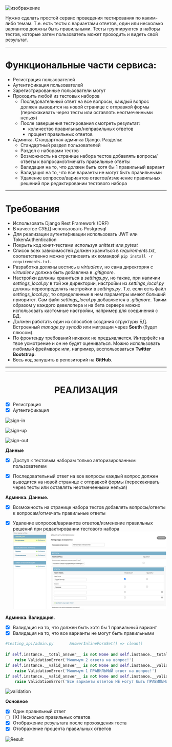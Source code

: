 ![изображение](https://user-images.githubusercontent.com/47382305/175889010-011d65d5-a740-4481-bbcd-fcc6d89826b0.png)

Нужно сделать простой сервис проведения тестирования по каким-либо темам. Т.е. есть тесты с вариантами ответов, один или несколько вариантов должны быть правильными. Тесты группируются в наборы тестов, которые затем пользователь может проходить и видеть свой результат.
<hr>

# Функциональные части сервиса:

+ Регистрация пользователей
+ Аутентификация пользователей
+ Зарегистрированные пользователи могут
+ Проходить любой из тестовых наборов
  + Последовательный ответ на все вопросы, каждый вопрос должен выводится на новой странице с отправкой формы (перескакивать через тесты или оставлять неотмеченными нельзя)
  + После завершения тестирования смотреть результат:
    + количество правильных/неправильных ответов
    + процент правильных ответов
+ Админка. Стандартная админка Django. Разделы:
    + Стандартный раздел пользователей
    + Раздел с наборами тестов
    + Возможность на странице набора тестов добавлять вопросы/ответы к вопросам/отмечать правильные ответы
    + Валидация на то, что должен быть хотя бы 1 правильный вариант
    + Валидация на то, что все варианты не могут быть правильными
    + Удаление вопросов/вариантов ответов/изменение правильных решений при редактировании тестового набора
<hr>

# Требования
+ Использовать Django Rest Framework (DRF)
+ В качестве СУБД использовать Postgresql
+ Для реализации аутентификации использовать JWT или TokenAuthentication
+ Покрыть код юнит-тестами используя *unittest* или *pytest*
+ Список всех зависимостей должен храниться в *requirements.txt*, соответственно можно установить их командой `pip install -r requirements.txt`.
+ Разработка должны вестись в *virtualenv*, но сама директория с *virtualenv* должна быть добавлена в *.gitignore*.
+ Настройки должны храниться в *settings.py*, но также, при наличии *settings_local.py* в той же директории, настройки из *settings_local.py* должны переопределять настройки в *settings.py*. Т.е. если есть файл *settings_local.py*, то определенные в нем параметры имеют больший приоритет. Сам файл *settings_local.py* добавляется в *.gitignore*. Таким образом у каждого девелопера и на бета сервере можно использовать кастомные настройки, например для соединения с БД.
+ Должен работать один из способов создания структуры БД. Встроенный *manage.py syncdb* или миграции через **South** (будет плюсом).
+ По фронтенду требований никаких не предъявляется. Интерфейс на твое усмотрение и он не будет оцениваться. Можно использовать любимый фреймворк или, например, воспользоваться **Twitter Bootstrap**.
+ Весь код запушить в репозиторий на **GitHub**.
<hr>
<hr>

<h1 align="center">РЕАЛИЗАЦИЯ</h1>

- [x] Регистрация
- [x] Аутентификация

![sign-in](https://user-images.githubusercontent.com/47382305/175889276-d2592b34-2584-4b11-b071-79dbff4ce8b2.gif)

![sign-up](https://user-images.githubusercontent.com/47382305/175889327-275de0ef-1164-48c6-a9f3-bd9363c6af74.gif)

![sign-out](https://user-images.githubusercontent.com/47382305/175889314-46997e47-bf1b-414f-868d-6e42dccae4f0.gif)


**Данные**
- [X] Доступ к тестовым наборам только авторизированным пользователем
- [X] Последовательный ответ на все вопросы каждый вопрос должен выводится на новой странице с отправкой формы (перескакивать через тесты или оставлять неотмеченными нельзя)


**Админка. Данные.**
- [x] Возможность на странице набора тестов добавлять вопросы/ответы к вопросам/отмечать правильные ответы
- [x] Удаление вопросов/вариантов ответов/изменение правильных решений при редактировании тестового набора
![img.png](img.png)


**Админка. Валидация.**
- [x] Валидация на то, что должен быть хотя бы 1 правильный вариант
- [x] Валидация на то, что все варианты не могут быть правильными
```python
#testing_api/admin.py       AnswerInlineFormSet() => clean()

if self.instance.__total_answer__ is not None and self.instance.__total_answer__ < 2:
    raise ValidationError('Минимум 2 ответа на вопрос!')
if self.instance.__valid_answer__ is not None and self.instance.__valid_answer__ < 1:
    raise ValidationError('Минимум 1 ПРАВИЛЬНЫЙ ответ на вопрос!')
if self.instance.__valid_answer__ is not None and self.instance.__valid_answer__ == self.instance.__total_answer__:
    raise ValidationError('Все варианты ответов НЕ могут быть ПРАВИЛЬНЫМИ!')
```

![validation](https://user-images.githubusercontent.com/47382305/175889366-f6d95db7-4f8e-4cd0-8c29-63fe378ed372.gif)


**Основное**
- [X] Один правильный ответ
- [ ] [X] Несколько правильных ответов
- [x] Отображение результата после прохождения теста
- [x] Отображение процента правильных ответов

![Result](https://user-images.githubusercontent.com/47382305/175889141-eb1a85b8-f040-4a18-9ccc-6c55e987a341.gif)
